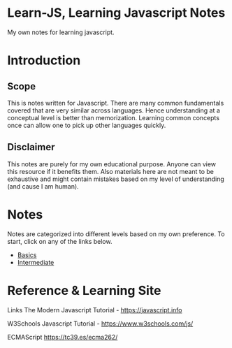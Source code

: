 # Learn-JS, Learning Javascript Notes
My own notes for learning javascript.

# Introduction

## Scope
This is notes written for Javascript. There are many common fundamentals covered that are very similar across languages. Hence understanding at a conceptual level is better than memorization. Learning common concepts once can allow one to pick up other languages quickly.

## Disclaimer
This notes are purely for my own educational purpose. Anyone can view this resource if it benefits them. Also materials here are not meant to be exhaustive and might contain mistakes based on my level of understanding (and cause I am human).

# Notes
Notes are categorized into different levels based on my own preference. To start, click on any of the links below.

- [Basics](basics/basics-notes.md)
- [Intermediate](intermediate/intermediate-notes.md)

# Reference & Learning Site

Links 
The Modern Javascript Tutorial - https://javascript.info
 
W3Schools Javascript Tutorial - https://www.w3schools.com/js/

ECMAScript https://tc39.es/ecma262/